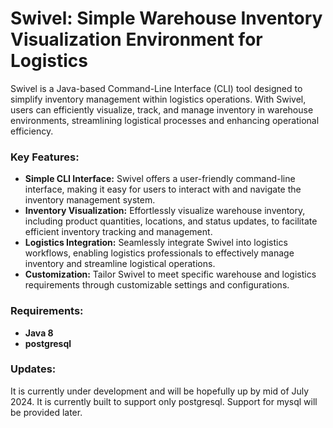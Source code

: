   # Swivel: Simple Warehouse Inventory Visualization Environment for Logistics

Swivel is a Java-based Command-Line Interface (CLI) tool designed to simplify inventory management within logistics operations. With Swivel, users can efficiently visualize, track, and manage inventory in warehouse environments, streamlining logistical processes and enhancing operational efficiency.

### Key Features:
- **Simple CLI Interface:** Swivel offers a user-friendly command-line interface, making it easy for users to interact with and navigate the inventory management system.
- **Inventory Visualization:** Effortlessly visualize warehouse inventory, including product quantities, locations, and status updates, to facilitate efficient inventory tracking and management.
- **Logistics Integration:** Seamlessly integrate Swivel into logistics workflows, enabling logistics professionals to effectively manage inventory and streamline logistical operations.
- **Customization:** Tailor Swivel to meet specific warehouse and logistics requirements through customizable settings and configurations.

### Requirements:
- **Java 8**
- **postgresql**

### Updates:
It is currently under development and will be hopefully up by mid of July 2024.
It is currently built to support only postgresql. Support for mysql will be provided later.




